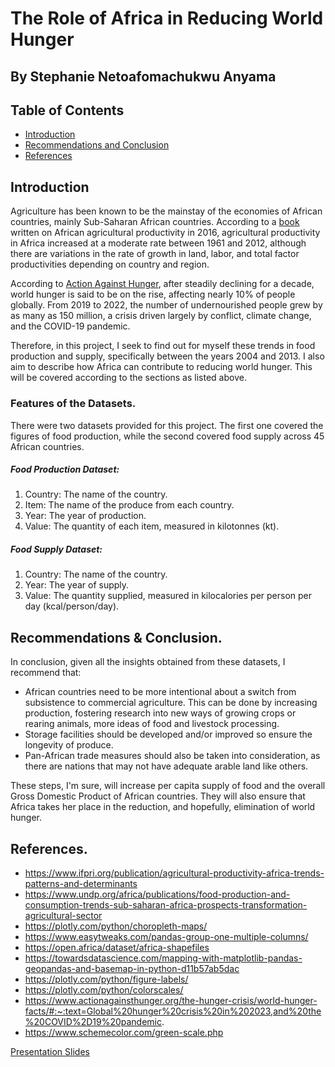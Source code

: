 # The Role of Africa in Reducing World Hunger
## By Stephanie Netoafomachukwu Anyama

## Table of Contents
<ul>
<li><a href="#intro">Introduction</a></li>  
<li><a href="#conclusion">Recommendations and Conclusion</a></li>
<li><a href="#references">References</a></li>
</ul>

<a id='intro'></a>
## Introduction
Agriculture has been known to be the mainstay of the economies of African countries, mainly Sub-Saharan African countries. According to a [book](https://www.ifpri.org/publication/agricultural-productivity-africa-trends-patterns-and-determinants) written on African agricultural productivity in 2016, agricultural productivity in Africa increased at a moderate rate between 1961 and 2012, although there are variations in the rate of growth in land, labor, and total factor productivities depending on country and region.

According to [Action Against Hunger](https://www.actionagainsthunger.org/the-hunger-crisis/world-hunger-facts/#:~:text=Global%20hunger%20crisis%20in%202023,and%20the%20COVID%2D19%20pandemic.), after steadily declining for a decade, world hunger is said to be on the rise, affecting nearly 10% of people globally. From 2019 to 2022, the number of undernourished people grew by as many as 150 million, a crisis driven largely by conflict, climate change, and the COVID-19 pandemic.

Therefore, in this project, I seek to find out for myself these trends in food production and supply, specifically between the years 2004 and 2013. I also aim to describe how Africa can contribute to reducing world hunger. This will be covered according to the sections as listed above.

### Features of the Datasets.
There were two datasets provided for this project. The first one covered the figures of food production, while the second covered food supply across 45 African countries.

##### Food Production Dataset:
1. Country: The name of the country.
2. Item: The name of the produce from each country.
3. Year: The year of production.
4. Value: The quantity of each item, measured in kilotonnes (kt).

##### Food Supply Dataset:
1. Country: The name of the country.
2. Year: The year of supply.
3. Value: The quantity supplied, measured in kilocalories per person per day (kcal/person/day).

<a id='conclusion'></a>
## Recommendations & Conclusion.

In conclusion, given all the insights obtained from these datasets, I recommend that:
- African countries need to be more intentional about a switch from subsistence to commercial agriculture. This can be done by increasing production, fostering research into new ways of growing crops or rearing animals, more ideas of food and livestock processing. 
- Storage facilities should be developed and/or improved so ensure the longevity of produce. 
- Pan-African trade measures should also be taken into consideration, as there are nations that may not have adequate arable land like others. 

These steps, I'm sure, will increase per capita supply of food and the overall Gross Domestic Product of African countries. They will also ensure that Africa takes her place in the reduction, and hopefully, elimination of world hunger.

<a id='references'></a>
## References.
- https://www.ifpri.org/publication/agricultural-productivity-africa-trends-patterns-and-determinants
- https://www.undp.org/africa/publications/food-production-and-consumption-trends-sub-saharan-africa-prospects-transformation-agricultural-sector
- https://plotly.com/python/choropleth-maps/
- https://www.easytweaks.com/pandas-group-one-multiple-columns/
- https://open.africa/dataset/africa-shapefiles
- https://towardsdatascience.com/mapping-with-matplotlib-pandas-geopandas-and-basemap-in-python-d11b57ab5dac
- https://plotly.com/python/figure-labels/
- https://plotly.com/python/colorscales/
- https://www.actionagainsthunger.org/the-hunger-crisis/world-hunger-facts/#:~:text=Global%20hunger%20crisis%20in%202023,and%20the%20COVID%2D19%20pandemic.
- https://www.schemecolor.com/green-scale.php

[Presentation Slides](http://localhost:8888/view/African%20Food%20Project/Food_Production_in_Africa.slides.html)
